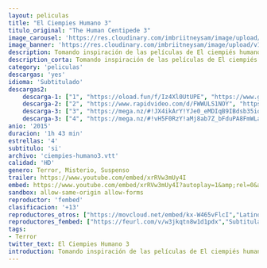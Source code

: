 ```yaml
---
layout: peliculas
title: "El Ciempies Humano 3"
titulo_original: "The Human Centipede 3"
image_carousel: 'https://res.cloudinary.com/imbriitneysam/image/upload/v1544229554/cien3-poster-min.jpg'
image_banner: 'https://res.cloudinary.com/imbriitneysam/image/upload/v1544229553/cien3-banner-min.jpg'
description: Tomando inspiración de las películas de El ciempiés humano, el director de una prisión notoria y problemática busca crear un ciempiés humano de 500 personas como una solución a sus problemas.
description_corta: Tomando inspiración de las películas de El ciempiés humano, el director de una prisión notoria y problemática busca crear un ciempiés humano de 500 personas como una solución a sus problemas.
category: 'peliculas'
descargas: 'yes'
idioma: 'Subtitulado'
descargas2:
    descarga-1: ["1", "https://oload.fun/f/Iz4Xl0UtUPE", "https://www.google.com/s2/favicons?domain=openload.co","OpenLoad","https://res.cloudinary.com/imbriitneysam/image/upload/v1541473684/mexico.png", "Latino", "HD"]
    descarga-2: ["2", "https://www.rapidvideo.com/d/FWWULS1NOY", "https://www.google.com/s2/favicons?domain=www.rapidvideo.com","RapidVideo","https://res.cloudinary.com/imbriitneysam/image/upload/v1541473684/mexico.png", "Latino", "HD"]
    descarga-3: ["3", "https://mega.nz/#!JX4ikArY!YJe0_eMDIqB9IBdsb35ioYePxgsyUe_kYBm9YPCDpno", "https://www.google.com/s2/favicons?domain=mega.nz","Mega","https://res.cloudinary.com/imbriitneysam/image/upload/v1541473684/mexico.png", "Latino", "HD"]
    descarga-3: ["4", "https://mega.nz/#!vH5F0RzY!aMj8ab7Z_bFduPA8FmWLa7u7cTMKgsbgJN3erIzJVV8", "https://www.google.com/s2/favicons?domain=mega.nz","Mega","https://res.cloudinary.com/imbriitneysam/image/upload/v1541473684/mexico.png", "Latino", "HD"]
anio: '2015'
duracion: '1h 43 min'
estrellas: '4'
subtitulo: 'si'
archivo: 'ciempies-humano3.vtt'
calidad: 'HD'
genero: Terror, Misterio, Suspenso
trailer: https://www.youtube.com/embed/xrRVw3mUy4I
embed: https://www.youtube.com/embed/xrRVw3mUy4I?autoplay=1&amp;rel=0&amp;hd=1&border=0&wmode=opaque&enablejsapi=1&modestbranding=1&controls=1&showinfo=0
sandbox: allow-same-origin allow-forms
reproductor: 'fembed'
clasificacion: '+13'
reproductores_otros: ["https://movcloud.net/embed/kx-W465vFlcI","Latino"]
reproductores_fembed: ["https://feurl.com/v/w3jkqtn8w1d1pdx","Subtitulado","https://feurl.com/v/dw9r50j1kpo","Subtitulado"]
tags:
- Terror
twitter_text: El Ciempies Humano 3
introduction: Tomando inspiración de las películas de El ciempiés humano, el director de una prisión notoria y problemática busca crear un ciempiés humano de 500 personas como una solución a sus problemas.
---
```



 







